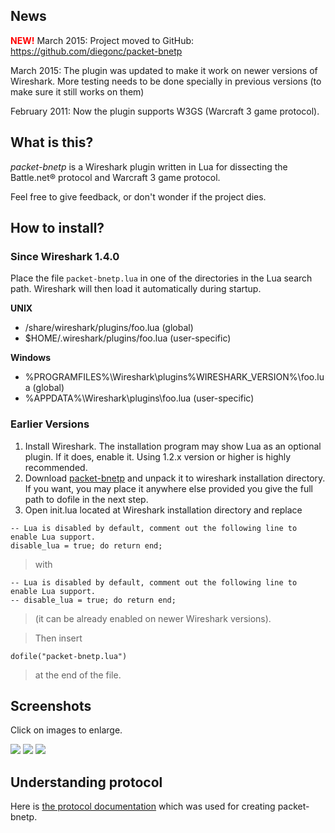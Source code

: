 ## News ##

<font color='red'><b>NEW!</b></font> March 2015: Project moved to GitHub: https://github.com/diegonc/packet-bnetp

March 2015: The plugin was updated to make it work on newer versions of Wireshark. More testing needs to be done specially in previous versions (to make sure it still works on them)

February 2011: Now the plugin supports W3GS (Warcraft 3 game protocol).

## What is this? ##

_packet-bnetp_ is a Wireshark plugin written in Lua for dissecting the Battle.net® protocol and Warcraft 3 game protocol.

Feel free to give feedback, or don't wonder if the project dies.

## How to install? ##

### Since Wireshark 1.4.0 ###

Place the file `packet-bnetp.lua` in one of the directories in the Lua search path. Wireshark will then load it automatically during startup.

**UNIX**

  * /share/wireshark/plugins/foo.lua (global)
  * $HOME/.wireshark/plugins/foo.lua (user-specific)

**Windows**

  * %PROGRAMFILES%\Wireshark\plugins\%WIRESHARK\_VERSION%\foo.lua (global)
  * %APPDATA%\Wireshark\plugins\foo.lua (user-specific)

### Earlier Versions ###

  1. Install Wireshark. The installation program may show Lua as an optional plugin. If it does, enable it. Using 1.2.x version or higher is highly recommended.
  1. Download [packet-bnetp](http://code.google.com/p/packet-bnetp/downloads/list) and unpack it to wireshark installation directory. If you want, you may place it anywhere else provided you give the full path to dofile in the next step.
  1. Open init.lua located at Wireshark installation directory and replace
```
-- Lua is disabled by default, comment out the following line to enable Lua support.
disable_lua = true; do return end;
```
> with
```
-- Lua is disabled by default, comment out the following line to enable Lua support.
-- disable_lua = true; do return end;
```
> (it can be already enabled on newer Wireshark versions).

> Then insert
```
dofile("packet-bnetp.lua")
```
> at the end of the file.

## Screenshots ##
Click on images to enlarge.

<a href='https://packet-bnetp.googlecode.com/svn/trunk/screenshots/bnetp_0x0f_channel_flags.png'><img src='https://packet-bnetp.googlecode.com/svn/trunk/screenshots/thumbs/bnetp_0x0f_channel_flags.jpg' /></a>
<a href='https://packet-bnetp.googlecode.com/svn/trunk/screenshots/bnetp_0x0f_user_flags.png'><img src='https://packet-bnetp.googlecode.com/svn/trunk/screenshots/thumbs/bnetp_0x0f_user_flags.jpg' /></a>
<a href='https://packet-bnetp.googlecode.com/svn/trunk/screenshots/bnetp_0x50.png'><img src='https://packet-bnetp.googlecode.com/svn/trunk/screenshots/thumbs/bnetp_0x50.jpg' /></a>

## Understanding protocol ##
Here is [the protocol documentation](http://bnetdocs.org/) which was used for creating packet-bnetp.
